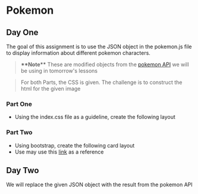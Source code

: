 # Pokemon

## Day One

The goal of this assignment is to use the JSON object in the pokemon.js file to display information about different pokemon characters.

> **\*\*Note\*\*** These are modified objects from the [pokemon API](https://pokeapi.co/api/v2/pokemon/1/) we will be using in tomorrow's lessons

> For both Parts, the CSS is given.  The challenge is to construct the html for the given image

### Part One
 * Using the index.css file as a guideline, create the following layout

### Part Two
 * Using bootstrap, create the following card layout
 * Use may use this [link](https://hackerthemes.com/bootstrap-cheatsheet/) as a reference

## Day Two

We will replace the given JSON object with the result from the pokemon API